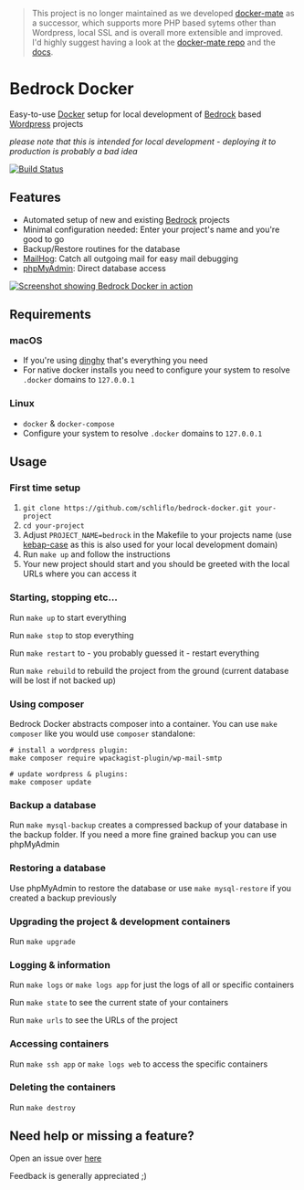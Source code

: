 > This project is no longer maintained as we developed [docker-mate](https://github.com/docker-mate/docker-mate) as a successor, which supports more PHP based sytems other than Wordpress, local SSL and is overall more extensible and improved. <br>
> I'd highly suggest having a look at the [docker-mate repo](https://github.com/docker-mate/docker-mate) and the [docs](https://docker-mate.dev/).

# Bedrock Docker
Easy-to-use [Docker](https://www.docker.com/) setup for local development of [Bedrock](https://github.com/roots/bedrock) based [Wordpress](https://wordpress.org/) projects

*please note that this is intended for local development - deploying it to production is probably a bad idea*

[![Build Status](https://travis-ci.org/schliflo/bedrock-docker.svg?branch=master)](https://travis-ci.org/schliflo/bedrock-docker)
## Features
- Automated setup of new and existing [Bedrock](https://github.com/roots/bedrock) projects
- Minimal configuration needed: Enter your project's name and you're good to go
- Backup/Restore routines for the database
- [MailHog](https://github.com/mailhog/MailHog): Catch all outgoing mail for easy mail debugging
- [phpMyAdmin](https://github.com/phpmyadmin/phpmyadmin): Direct database access

[![Screenshot showing Bedrock Docker in action](https://user-images.githubusercontent.com/9881672/33634343-21380236-da14-11e7-8322-8896341115c9.png "Screenshot")](https://user-images.githubusercontent.com/9881672/33634343-21380236-da14-11e7-8322-8896341115c9.png)
## Requirements

### macOS
- If you're using [dinghy](https://github.com/codekitchen/dinghy) that's everything you need
- For native docker installs you need to configure your system to resolve `.docker` domains to `127.0.0.1`

### Linux
- `docker` & `docker-compose`
- Configure your system to resolve `.docker` domains to `127.0.0.1`

## Usage

### First time setup
1. `git clone https://github.com/schliflo/bedrock-docker.git your-project`
1. `cd your-project`
1. Adjust `PROJECT_NAME=bedrock` in the Makefile to your projects name (use [kebap-case](https://stackoverflow.com/questions/11273282/whats-the-name-for-hyphen-separated-case/12273101#12273101) as this is also used for your local development domain)
1. Run `make up` and follow the instructions
1. Your new project should start and you should be greeted with the local URLs where you can access it

### Starting, stopping etc...
Run `make up` to start everything

Run `make stop` to stop everything

Run `make restart` to - you probably guessed it - restart everything

Run `make rebuild` to rebuild the project from the ground (current database will be lost if not backed up)

### Using composer
Bedrock Docker abstracts composer into a container. You can use `make composer` like you would use `composer` standalone:

    # install a wordpress plugin:
    make composer require wpackagist-plugin/wp-mail-smtp
    
    # update wordpress & plugins:
    make composer update


### Backup a database
Run `make mysql-backup` creates a compressed backup of your database in the backup folder. If you need a more fine grained backup you can use phpMyAdmin

### Restoring a database
Use phpMyAdmin to restore the database or use `make mysql-restore` if you created a backup previously

### Upgrading the project & development containers
Run `make upgrade`

### Logging & information
Run `make logs` or `make logs app` for just the logs of all or specific containers

Run `make state` to see the current state of your containers

Run `make urls` to see the URLs of the project

### Accessing containers
Run `make ssh app` or `make logs web` to access the specific containers

### Deleting the containers
Run `make destroy`

## Need help or missing a feature?
Open an issue over [here](https://github.com/schliflo/bedrock-docker/issues)

Feedback is generally appreciated ;)
